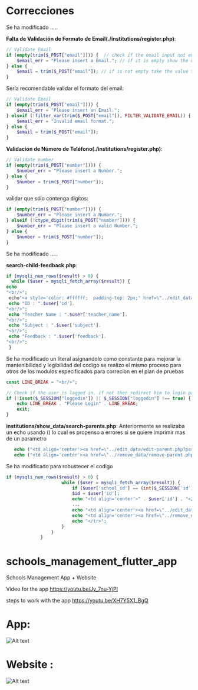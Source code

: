 # Correcciones

Se ha modificado .....

**Falta de Validación de Formato de Email(./institutions/register.php)**:
   ```php
   // Validate Email
   if (empty(trim($_POST["email"]))) {  // check if the email input not empty
       $email_err = "Please insert a Email."; // if it is empty show the user this message
   } else {
       $email = trim($_POST["email"]); // if is not empty take the value that the user entered from the input
   }
   ```
   Sería recomendable validar el formato del email:
   ```php
   // Validate Email
   if (empty(trim($_POST["email"]))) {  
       $email_err = "Please insert an Email."; 
   } elseif (!filter_var(trim($_POST["email"]), FILTER_VALIDATE_EMAIL)) {
       $email_err = "Invalid email format.";
   } else {
       $email = trim($_POST["email"]); 
   }
   ```

**Validación de Número de Teléfono(./institutions/register.php)**:
   ```php
   // Validate number
   if (empty(trim($_POST["number"]))) {
       $number_err = "Please insert a Number."; 
   } else {
       $number = trim($_POST["number"]); 
   }
   ```
   validar que sólo contenga dígitos:
   ```php
   if (empty(trim($_POST["number"]))) {
       $number_err = "Please insert a Number."; 
   } elseif (!ctype_digit(trim($_POST["number"]))) {
       $number_err = "Please insert a valid Number."; 
   } else {
       $number = trim($_POST["number"]); 
   }
   ```
Se ha modificado .....

**search-child-feedback.php**:

   ```php
   if (mysqli_num_rows($result) > 0) {
     while ($user = mysqli_fetch_array($result)) {
   echo 
"<br/>";
    echo"<a style='color: #ffffff;  padding-top: 2px;' href=\"../edit_data/edit-child-feedback.php?child_feedback_id=".$user['id']."\">";
    echo "ID : ".$user['id'].
"<br/>";
    echo "Teacher Name : ".$user['teacher_name'].
"<br/>";
    echo "Subject : ".$user['subject'].
"<br/>";
    echo "Feedback : ".$user['feedback'].
"<br/>";
    }
   ```
   Se ha modificado un literal asignandolo como constante para mejorar la mantenibilidad y legibilidad del codigo se
   realizo el mismo proceso para otros de los modulos especificados para correcion en el plan de pruebas
   ```php
   const LINE_BREAK = "<br/>";
   
   // Check if the user is logged in, if not then redirect him to login page
   if (!isset($_SESSION["loggedin"]) || $_SESSION["loggedin"] !== true) {
       echo LINE_BREAK . "Please Login" . LINE_BREAK;
       exit;
   }
   ```


**institutions/show_data/search-parents.php**:
   Anteriormente se realizaba un echo usando () lo cual es propenso a errores si se quiere imprimir mas de un parametro
```php
   echo ("<td align='center'><a href=\"../edit_data/edit-parent.php?parent_id=".$user['id']."\">Edit</a></td>");
   echo ("<td align='center'><a href=\"../remove_data/remove-parent.php?parent_id=".$user['id']."\">Remove</a></td>");
   ```
   Se ha modificado para robustecer el codigo
   ```php
   if (mysqli_num_rows($result) > 0) {
                        while ($user = mysqli_fetch_array($result)) {
                            if ($user['school_id'] == (int)$_SESSION['id']) {
                            $id = $user['id'];
                            echo "<td align='center'>" . $user['id'] . "</td>";
                            ...
                            echo "<td align='center'><a href=\"../edit_data/edit-parent.php?parent_id=".$user['id']."\">Edit</a></td>";
                            echo "<td align='center'><a href=\"../remove_data/remove-parent.php?parent_id=".$user['id']."\">Remove</a></td>";
                            echo "</tr>";
                        }
                    }
                }
   ```









# schools_management_flutter_app
Schools Management App + Website 

Video for the app 
https://youtu.be/Jy_7nu-YjPI

steps to work with the app
https://youtu.be/XH7Y5X1_BgQ


# App:

![Alt text](https://github.com/abdallahyassein/schools_management_flutter_app/blob/master/screenshot.png?raw=true "Title")

# Website :

![Alt text](https://github.com/abdallahyassein/schools_management_flutter_app/blob/master/screenshot2.png?raw=true "Title")
